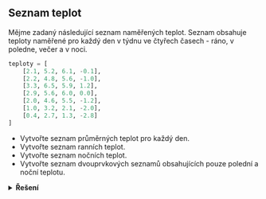 ## Seznam teplot

Mějme zadaný následující seznam naměřených teplot. Seznam obsahuje teploty naměřené pro každý den v týdnu ve čtyřech
časech - ráno, v poledne, večer a v noci.

```python
teploty = [
    [2.1, 5.2, 6.1, -0.1],
    [2.2, 4.8, 5.6, -1.0],
    [3.3, 6.5, 5.9, 1.2],
    [2.9, 5.6, 6.0, 0.0],
    [2.0, 4.6, 5.5, -1.2],
    [1.0, 3.2, 2.1, -2.0],
    [0.4, 2.7, 1.3, -2.8]
]
```

- Vytvořte seznam průměrných teplot pro každý den.
- Vytvořte seznam ranních teplot.
- Vytvořte seznam nočních teplot.
- Vytvořte seznam dvouprvkových seznamů obsahujících pouze polední a noční teplotu.

<details>
<summary><b>Řešení</b></summary>


```python
import statistics

prumery = [statistics.mean(den) for den in teploty]
ranni = [den[0] for den in teploty]
nocni = [den[-1] for den in teploty]
poledne_a_noc = [[den[1], den[-1]] for den in teploty]
```

</details>
